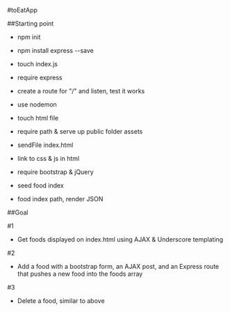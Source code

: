 #toEatApp

##Starting point

* npm init
* npm install express --save

* touch index.js
* require express
* create a route for "/" and listen, test it works

* use nodemon

* touch html file
* require path & serve up public folder assets
* sendFile index.html
* link to css & js in html

* require bootstrap & jQuery

* seed food index

* food index path, render JSON


##Goal

#1
* Get foods displayed on index.html using AJAX & Underscore templating

#2
* Add a food with a bootstrap form, an AJAX post, and an Express route that pushes a new food into the foods array

#3
* Delete a food, similar to above




